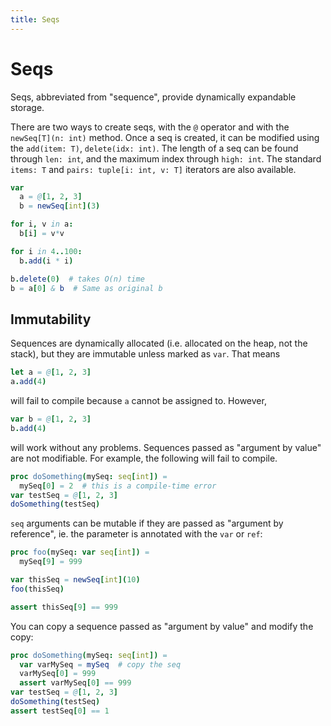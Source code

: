 ```yaml
---
title: Seqs
---
```


# Seqs

Seqs, abbreviated from "sequence", provide dynamically expandable storage.

There are two ways to create seqs, with the `@` operator and with the `newSeq[T](n: int)` method. Once a seq is created, it can be modified using the `add(item: T)`, `delete(idx: int)`. The length of a seq can be found through `len: int`, and the maximum index through `high: int`. The standard `items: T` and `pairs: tuple[i: int, v: T]` iterators are also available.

``` nim
var
  a = @[1, 2, 3]
  b = newSeq[int](3)

for i, v in a:
  b[i] = v*v

for i in 4..100:
  b.add(i * i)

b.delete(0)  # takes O(n) time
b = a[0] & b  # Same as original b
```


## Immutability

Sequences are dynamically allocated (i.e. allocated on the heap, not the stack), but they are immutable unless marked as `var`. That means

``` nim
let a = @[1, 2, 3]
a.add(4)
```

will fail to compile because `a` cannot be assigned to. However, 

``` nim
var b = @[1, 2, 3]
b.add(4)
```

will work without any problems. Sequences passed as "argument by value" are not modifiable. For example, the following will fail to compile.

``` nim
proc doSomething(mySeq: seq[int]) =
  mySeq[0] = 2  # this is a compile-time error
var testSeq = @[1, 2, 3]
doSomething(testSeq)
```

`seq` arguments can be mutable if they are passed as "argument by reference", ie. the parameter is annotated with the `var` or `ref`:

``` nim
proc foo(mySeq: var seq[int]) =
  mySeq[9] = 999

var thisSeq = newSeq[int](10)
foo(thisSeq)

assert thisSeq[9] == 999
```

You can copy a sequence passed as "argument by value" and modify the copy:

``` nim
proc doSomething(mySeq: seq[int]) =
  var varMySeq = mySeq  # copy the seq
  varMySeq[0] = 999
  assert varMySeq[0] == 999
var testSeq = @[1, 2, 3]
doSomething(testSeq)
assert testSeq[0] == 1
```
